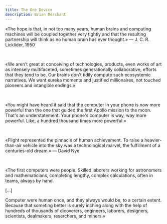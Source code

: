 ```yaml
---
title: The One Device
description: Brian Merchant
---
```

«The hope is that, in not too many years, human brains and computing machines will be coupled together very tightly and that the resulting partnership will think as no human brain has ever thought.»
— J. C. R. Licklider, 1950

&nbsp;

«We aren't great at conceiving of technologies, products, even works of art as intensely multifaceted, sometimes generationally collaborative, efforts that they tend to be. Our brains don't tidily compute such ecosystemic narratives. We want eureka moments and justified millionaires, not touched pioneers and intangible endings.»

&nbsp;

«You might have heard it said that the computer in your phone is now more powerful than the one that guided the first Apollo mission to the moon. That's an understatement. Your phone's computer is way, way more powerful. Like, a hundred thousand times more powerful.»

&nbsp;

«Flight represented the pinnacle of human achievement. To raise a heavier-than-air vehicle into the sky was a technological marvel, the fulfillment of a centuries-old dream.»
— David Nye

&nbsp;

«The first computers were people. Skilled laborers working for astronomers and mathematicians, completing lengthy, complex calculations, often in teams, always by hand.
&nbsp;

[...]
&nbsp;

Computer were human once, and they always would be, to a certain extent. Because that someting better is surely inching along with the help of hundreds of thousands of dicoverers, engineers, laborers, designers, scientists, dealmakers, reserchers, and miners.»
